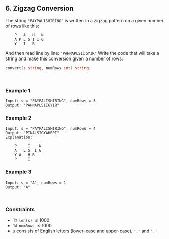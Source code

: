 ## 6. Zigzag Conversion

The string `"PAYPALISHIRING"` is written in a zigzag pattern on a given number of rows like this:

```
    P   A   H   N
    A P L S I I G
    Y   I   R
```

And then read line by line: `"PAHNAPLSIIGYIR"`
Write the code that will take a string and make this conversion given a number of rows:

```go
convert(s string, numRows int) string;
```

<br>

### Example 1

```
Input: s = "PAYPALISHIRING", numRows = 3
Output: "PAHNAPLSIIGYIR"
```

### Example 2

```
Input: s = "PAYPALISHIRING", numRows = 4
Output: "PINALSIGYAHRPI"
Explanation:

    P     I    N
    A   L S  I G
    Y A   H R
    P     I
```

### Example 3

```
Input: s = "A", numRows = 1
Output: "A"
```

<br>

### Constraints

- $1 \leqslant$ `len(s)` $\leqslant 1000$
- $1 \leqslant$ `numRows` $\leqslant 1000$
- `s` consists of English letters (lower-case and upper-case), `','` and `'.'`
